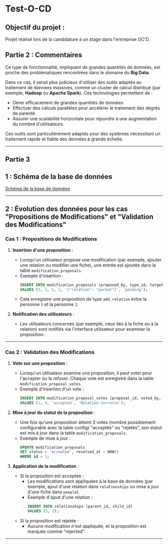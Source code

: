 # Test-O-CD

## Objectif du projet :

Projet réalisé lors de la candidature à un stage dans l'entreprise OC'D.

## Partie 2 : Commentaires

Ce type de fonctionnalité, impliquant de grandes quantités de données, est proche des problématiques rencontrées dans le domaine du **Big Data**.

Dans ce cas, il serait plus judicieux d'utiliser des outils adaptés au traitement de données massives, comme un cluster de calcul distribué (par exemple, **Hadoop** ou **Apache Spark**). Ces technologies permettent de :
- Gérer efficacement de grandes quantités de données.
- Effectuer des calculs parallèles pour accélérer le traitement des degrés de parenté.
- Assurer une scalabilité horizontale pour répondre à une augmentation du nombre d'utilisateurs.

Ces outils sont particulièrement adaptés pour des systèmes nécessitant un traitement rapide et fiable des données à grande échelle.

---

## Partie 3

## 1 : Schéma de la base de données
[Schéma de la base de données](https://dbdiagram.io/d/67fbeaf94f7afba1846b9c36)

---

## 2 : Évolution des données pour les cas "Propositions de Modifications" et "Validation des Modifications"

### Cas 1 : Propositions de Modifications

1. **Insertion d'une proposition** :
   - Lorsqu'un utilisateur propose une modification (par exemple, ajouter une relation ou modifier une fiche), une entrée est ajoutée dans la table `modification_proposals`.
   - Exemple d'insertion :
     ```sql
     INSERT INTO modification_proposals (proposed_by, type_id, target_person_id, related_person_id, payload, status)
     VALUES (3, 1, 5, 2, '{"relation": "parent"}', 'pending');
     ```
   - Cela enregistre une proposition de type `add_relation` entre la personne `5` et la personne `2`.

2. **Notification des utilisateurs** :
   - Les utilisateurs concernés (par exemple, ceux liés à la fiche ou à la relation) sont notifiés via l'interface utilisateur pour examiner la proposition.

---

### Cas 2 : Validation des Modifications

1. **Vote sur une proposition** :
   - Lorsqu'un utilisateur examine une proposition, il peut voter pour l'accepter ou la refuser. Chaque vote est enregistré dans la table `modification_proposal_votes`.
   - Exemple d'insertion d'un vote :
     ```sql
     INSERT INTO modification_proposal_votes (proposal_id, voted_by, vote, reason)
     VALUES (1, 4, 'accepted', 'Relation correcte');
     ```

2. **Mise à jour du statut de la proposition** :
   - Une fois qu'une proposition atteint 3 votes (nombre possiblement configurable avec la table config) "acceptés" ou "rejetés", son statut est mis à jour dans la table `modification_proposals`.
   - Exemple de mise à jour :
     ```sql
     UPDATE modification_proposals
     SET status = 'accepted', resolved_at = NOW()
     WHERE id = 1;
     ```

3. **Application de la modification** :
   - Si la proposition est acceptée :
     - Les modifications sont appliquées à la base de données (par exemple, ajout d'une relation dans `relationships` ou mise à jour d'une fiche dans `people`).
     - Exemple d'ajout d'une relation :
       ```sql
       INSERT INTO relationships (parent_id, child_id)
       VALUES (5, 2);
       ```
   - Si la proposition est rejetée :
     - Aucune modification n'est appliquée, et la proposition est marquée comme "rejected".

---

